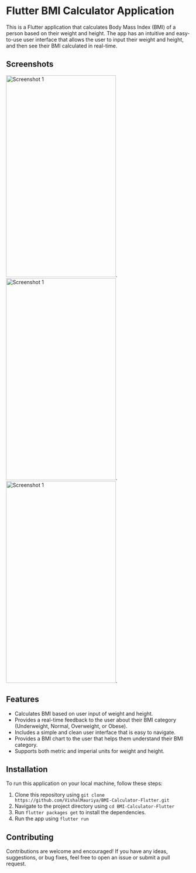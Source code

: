 # Flutter BMI Calculator Application

This is a Flutter application that calculates Body Mass Index (BMI) of a person based on their weight and height. The app has an intuitive and easy-to-use user interface that allows the user to input their weight and height, and then see their BMI calculated in real-time.

## Screenshots
<img src="https://user-images.githubusercontent.com/54256792/221358354-d932cd50-cb96-4a1b-8d72-f58f0ae4c6ee.jpg" alt="Screenshot 1" width="300" height="550">.
<img src="https://user-images.githubusercontent.com/54256792/221358472-4f066c2e-0c29-47cc-858a-723406e0aa3a.jpg" alt="Screenshot 1" width="300" height="550">.
<img src="https://user-images.githubusercontent.com/54256792/221358478-650edd53-d028-44db-a583-fd4297d7edc9.jpg" alt="Screenshot 1" width="300" height="550">.

## Features

- Calculates BMI based on user input of weight and height.
- Provides a real-time feedback to the user about their BMI category (Underweight, Normal, Overweight, or Obese).
- Includes a simple and clean user interface that is easy to navigate.
- Provides a BMI chart to the user that helps them understand their BMI category.
- Supports both metric and imperial units for weight and height.

## Installation

To run this application on your local machine, follow these steps:

1. Clone this repository using `git clone https://github.com/VishalMauriya/BMI-Calculator-Flutter.git`
2. Navigate to the project directory using `cd BMI-Calculator-Flutter`
3. Run `flutter packages get` to install the dependencies.
4. Run the app using `flutter run`

## Contributing

Contributions are welcome and encouraged! If you have any ideas, suggestions, or bug fixes, feel free to open an issue or submit a pull request.
